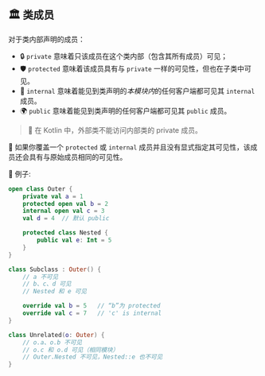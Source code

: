 ## 🏛️ 类成员

对于类内部声明的成员：

* 🔒 `private` 意味着只该成员在这个类内部（包含其所有成员）可见；
* 🛡️ `protected` 意味着该成员具有与 `private` 一样的可见性，但也在子类中可见。
* 🏢 `internal` 意味着能见到类声明的*本模块内*的任何客户端都可见其 `internal` 成员。
* 🌍 `public` 意味着能见到类声明的任何客户端都可见其 `public` 成员。

> 🚫 在 Kotlin 中，外部类不能访问内部类的 private 成员。

🔄 如果你覆盖一个 `protected` 或 `internal` 成员并且没有显式指定其可见性，该成员还会具有与原始成员相同的可见性。

🌟 例子:

```kotlin
open class Outer {
    private val a = 1
    protected open val b = 2
    internal open val c = 3
    val d = 4  // 默认 public

    protected class Nested {
        public val e: Int = 5
    }
}

class Subclass : Outer() {
    // a 不可见
    // b、c、d 可见
    // Nested 和 e 可见

    override val b = 5   // “b”为 protected
    override val c = 7   // 'c' is internal
}

class Unrelated(o: Outer) {
    // o.a、o.b 不可见
    // o.c 和 o.d 可见（相同模块）
    // Outer.Nested 不可见，Nested::e 也不可见
}
```